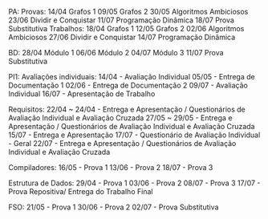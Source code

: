 PA:
	Provas: 
	14/04 Grafos 1 
	09/05 Grafos 2 
	30/05 Algoritmos Ambiciosos 
	23/06 Dividir e Conquistar 
	11/07 Programação Dinâmica 
	18/07 Prova Substitutiva
	Trabalhos: 
	18/04 Grafos 1 
	12/05 Grafos 2 
	02/06 Algoritmos Ambiciosos 
	27/06 Dividir e Conquistar 
	14/07 Programação Dinâmica
  
BD:
	28/04 Módulo 1 
	06/06 Módulo 2 
	04/07 Módulo 3 
	11/07 Prova Substitutiva

PI1:
	Avaliações individuais:
	14/04 - Avaliação Individual
	05/05 - Entrega de Documentação 1
	02/06 - Entrega de Documentação 2
	09/07 - Avaliação Individual
	16/07 - Apresentação de Trabalho

Requisitos:
	22/04 ~ 24/04 - Entrega e Apresentação / Questionários de Avaliação Individual e Avaliação Cruzada
	27/05 ~ 29/05 - Entrega e Apresentação / Questionários de Avaliação Individual e Avaliação Cruzada
	15/07  - Entrega e Apresentação
	17/07 - Questionário de Avaliação Individual - Geral 
	22/07 -  Entrega e Apresentação / Questionários de Avaliação Individual e Avaliação Cruzada

Compiladores:
	16/05 - Prova 1
	13/06 - Prova 2
	18/07 - Prova 3

Estrutura de Dados:
	29/04 - Prova 1
	03/06 - Prova 2
	08/07 - Prova 3
	17/07 - Prova Repositiva/ Entrega do Trabalho Final

FSO:
	21/05 - Prova 1
	30/06 - Prova 2
	02/07 - Prova Substitutiva 
